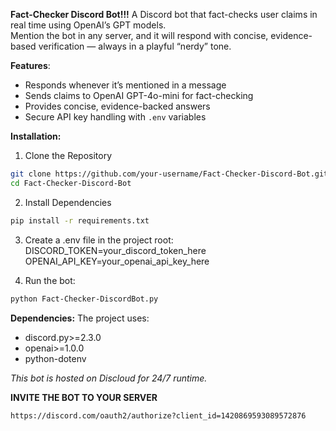**Fact-Checker Discord Bot!!!**
A Discord bot that fact-checks user claims in real time using OpenAI’s GPT models.  
Mention the bot in any server, and it will respond with concise, evidence-based verification — always in a playful “nerdy” tone.

**Features**:
- Responds whenever it’s mentioned in a message  
- Sends claims to OpenAI GPT-4o-mini for fact-checking  
- Provides concise, evidence-backed answers  
- Secure API key handling with `.env` variables

**Installation:**
1. Clone the Repository

```bash
git clone https://github.com/your-username/Fact-Checker-Discord-Bot.git
cd Fact-Checker-Discord-Bot
```
2. Install Dependencies
```bash
pip install -r requirements.txt
```
3. Create a .env file in the project root:
DISCORD_TOKEN=your_discord_token_here
OPENAI_API_KEY=your_openai_api_key_here

4. Run the bot:
```bash
python Fact-Checker-DiscordBot.py
```

**Dependencies:**
The project uses:
- discord.py>=2.3.0
- openai>=1.0.0
- python-dotenv

*This bot is hosted on Discloud for 24/7 runtime.*

**INVITE THE BOT TO YOUR SERVER**
```bash
https://discord.com/oauth2/authorize?client_id=1420869593089572876
```
